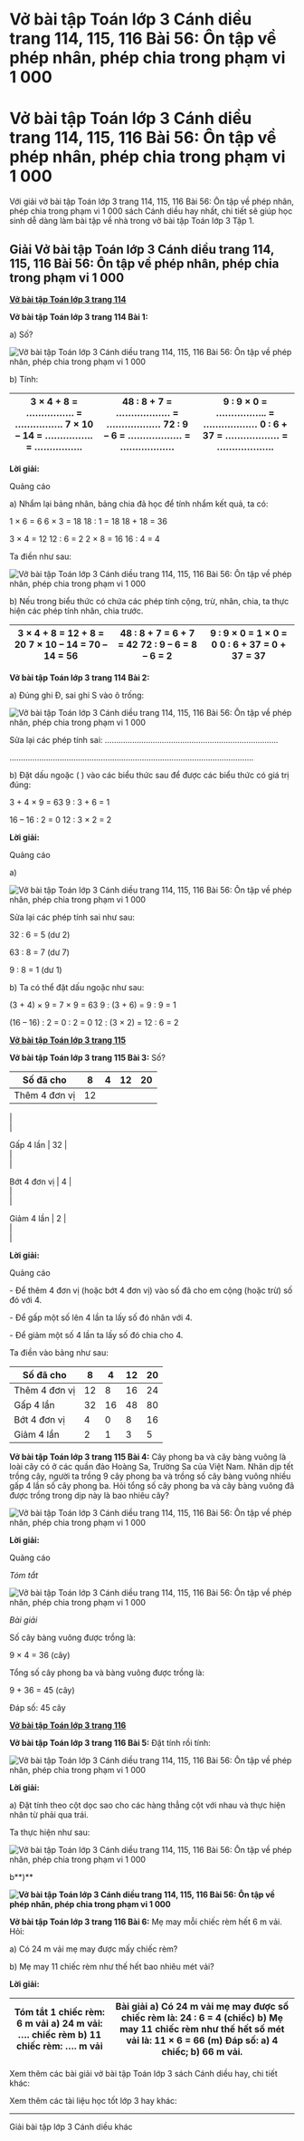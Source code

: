 # Vở bài tập Toán lớp 3 Cánh diều trang 114, 115, 116 Bài 56: Ôn tập về phép nhân, phép chia trong phạm vi 1 000

# Vở bài tập Toán lớp 3 Cánh diều trang 114, 115, 116 Bài 56: Ôn tập về phép nhân, phép chia trong phạm vi 1 000

Với giải vở bài tập Toán lớp 3 trang 114, 115, 116 Bài 56: Ôn tập về phép nhân, phép chia trong phạm vi 1 000 sách Cánh diều hay nhất, chi tiết sẽ giúp học sinh dễ dàng làm bài tập về nhà trong vở bài tập Toán lớp 3 Tập 1.

## Giải Vở bài tập Toán lớp 3 Cánh diều trang 114, 115, 116 Bài 56: Ôn tập về phép nhân, phép chia trong phạm vi 1 000

[**Vở bài tập Toán lớp 3 trang 114**](https://vietjack.com/vbt-toan-3-cd/vbt-toan-lop-3-trang-114-tap-1.jsp)

**Vở bài tập Toán lớp 3 trang 114 Bài 1:**

a) Số?

![Vở bài tập Toán lớp 3 Cánh diều trang 114, 115, 116 Bài 56: Ôn tập về phép nhân, phép chia trong phạm vi 1 000](https://vietjack.com/vbt-toan-3-cd/images/on-tap-ve-phep-nhan-phep-chia-trong-pham-vi-1000-143987.PNG)

b) Tính:

3 × 4 + 8 = ……………. = ……………. 7 × 10 – 14 = ……………. = ……………. |  48 : 8 + 7 = ……………… = ……………… 72 : 9 – 6 = ……………… = ……………… |  9 : 9 × 0 = …………….. = ……………… 0 : 6 + 37 = ……………… = ……………….  
---|---|---  
  
**Lời giải:**

Quảng cáo

a) Nhẩm lại bảng nhân, bảng chia đã học để tính nhẩm kết quả, ta có:

1 × 6 = 6 6 × 3 = 18 18 : 1 = 18 18 + 18 = 36

3 × 4 = 12 12 : 6 = 2 2 × 8 = 16 16 : 4 = 4

Ta điền như sau:

![Vở bài tập Toán lớp 3 Cánh diều trang 114, 115, 116 Bài 56: Ôn tập về phép nhân, phép chia trong phạm vi 1 000](https://vietjack.com/vbt-toan-3-cd/images/on-tap-ve-phep-nhan-phep-chia-trong-pham-vi-1000-143990.PNG)

b) Nếu trong biểu thức có chứa các phép tính cộng, trừ, nhân, chia, ta thực hiện các phép tính nhân, chia trước.

3 × 4 + 8 = 12 + 8 = 20 7 × 10 – 14 = 70 – 14  = 56 |  48 : 8 + 7 = 6 + 7 = 42 72 : 9 – 6 = 8 – 6  = 2 |  9 : 9 × 0 = 1 × 0  = 0 0 : 6 + 37 = 0 + 37 = 37  
---|---|---  
  
**Vở bài tập Toán lớp 3 trang 114 Bài 2:**

a) Đúng ghi Đ, sai ghi S vào ô trống:

![Vở bài tập Toán lớp 3 Cánh diều trang 114, 115, 116 Bài 56: Ôn tập về phép nhân, phép chia trong phạm vi 1 000](https://vietjack.com/vbt-toan-3-cd/images/on-tap-ve-phep-nhan-phep-chia-trong-pham-vi-1000-143988.PNG)

Sửa lại các phép tính sai: ………………………………………………………………….

……………………………………………………………………………………………..

b) Đặt dấu ngoặc ( ) vào các biểu thức sau để được các biểu thức có giá trị đúng:

3 + 4 × 9 = 63 9 : 3 + 6 = 1

16 – 16 : 2 = 0 12 : 3 × 2 = 2

**Lời giải:**

Quảng cáo

a)

![Vở bài tập Toán lớp 3 Cánh diều trang 114, 115, 116 Bài 56: Ôn tập về phép nhân, phép chia trong phạm vi 1 000](https://vietjack.com/vbt-toan-3-cd/images/on-tap-ve-phep-nhan-phep-chia-trong-pham-vi-1000-143986.PNG)

Sửa lại các phép tính sai như sau:

32 : 6 = 5 (dư 2) 

63 : 8 = 7 (dư 7)

9 : 8 = 1 (dư 1) 

b) Ta có thể đặt dấu ngoặc như sau: 

(3 + 4) × 9 = 7 × 9 = 63 9 : (3 + 6) = 9 : 9 = 1

(16 – 16) : 2 = 0 : 2 = 0 12 : (3 × 2) = 12 : 6 = 2

[**Vở bài tập Toán lớp 3 trang 115**](https://vietjack.com/vbt-toan-3-cd/vbt-toan-lop-3-trang-115-tap-1.jsp)

**Vở bài tập Toán lớp 3 trang 115 Bài 3:** Số?

Số đã cho | 8 | 4 | 12 | 20  
---|---|---|---|---  
Thêm 4 đơn vị | 12 |   
|   
|   
  
Gấp 4 lần | 32 |   
|   
|   
  
Bớt 4 đơn vị | 4 |   
|   
|   
  
Giảm 4 lần | 2 |   
|   
|   
  
  
**Lời giải:**

Quảng cáo

\- Để thêm 4 đơn vị (hoặc bớt 4 đơn vị) vào số đã cho em cộng (hoặc trừ) số đó với 4. 

\- Để gấp một số lên 4 lần ta lấy số đó nhân với 4. 

\- Để giảm một số 4 lần ta lấy số đó chia cho 4. 

Ta điền vào bảng như sau: 

Số đã cho | 8 | 4 | 12 | 20  
---|---|---|---|---  
Thêm 4 đơn vị | 12 | 8 | 16 | 24  
Gấp 4 lần | 32 | 16 | 48 | 80  
Bớt 4 đơn vị | 4 | 0 | 8 | 16  
Giảm 4 lần | 2 | 1 | 3 | 5  
  
**Vở bài tập Toán lớp 3 trang 115 Bài 4:** Cây phong ba và cây bàng vuông là loài cây có ở các quần đảo Hoàng Sa, Trường Sa của Việt Nam. Nhân dịp tết trồng cây, người ta trồng 9 cây phong ba và trồng số cây bàng vuông nhiều gấp 4 lần số cây phong ba. Hỏi tổng số cây phong ba và cây bàng vuông đã được trồng trong dịp này là bao nhiêu cây?

![Vở bài tập Toán lớp 3 Cánh diều trang 114, 115, 116 Bài 56: Ôn tập về phép nhân, phép chia trong phạm vi 1 000](https://vietjack.com/vbt-toan-3-cd/images/on-tap-ve-phep-nhan-phep-chia-trong-pham-vi-1000-143992.PNG)

**Lời giải:**

Quảng cáo

_Tóm tắt_

![Vở bài tập Toán lớp 3 Cánh diều trang 114, 115, 116 Bài 56: Ôn tập về phép nhân, phép chia trong phạm vi 1 000](https://vietjack.com/vbt-toan-3-cd/images/on-tap-ve-phep-nhan-phep-chia-trong-pham-vi-1000-143989.PNG)

_Bài giải_

Số cây bàng vuông được trồng là:

9 × 4 = 36 (cây)

Tổng số cây phong ba và bàng vuông được trồng là:

9 + 36 = 45 (cây)

Đáp số: 45 cây

[**Vở bài tập Toán lớp 3 trang 116**](https://vietjack.com/vbt-toan-3-cd/vbt-toan-lop-3-trang-116-tap-1.jsp)

**Vở bài tập Toán lớp 3 trang 116 Bài 5:** Đặt tính rồi tính:

![Vở bài tập Toán lớp 3 Cánh diều trang 114, 115, 116 Bài 56: Ôn tập về phép nhân, phép chia trong phạm vi 1 000](https://vietjack.com/vbt-toan-3-cd/images/on-tap-ve-phep-nhan-phep-chia-trong-pham-vi-1000-1.PNG)

**Lời giải:**

a) Đặt tính theo cột dọc sao cho các hàng thẳng cột với nhau và thực hiện nhân từ phải qua trái. 

Ta thực hiện như sau:

![Vở bài tập Toán lớp 3 Cánh diều trang 114, 115, 116 Bài 56: Ôn tập về phép nhân, phép chia trong phạm vi 1 000](https://vietjack.com/vbt-toan-3-cd/images/on-tap-ve-phep-nhan-phep-chia-trong-pham-vi-1000-143991.PNG)

b**)**

**![Vở bài tập Toán lớp 3 Cánh diều trang 114, 115, 116 Bài 56: Ôn tập về phép nhân, phép chia trong phạm vi 1 000](https://vietjack.com/vbt-toan-3-cd/images/on-tap-ve-phep-nhan-phep-chia-trong-pham-vi-1000-143993.PNG)**

**Vở bài tập Toán lớp 3 trang 116 Bài 6:** Mẹ may mỗi chiếc rèm hết 6 m vải. Hỏi: 

a) Có 24 m vải mẹ may được mấy chiếc rèm?

b) Mẹ may 11 chiếc rèm như thế hết bao nhiêu mét vải?

**Lời giải:**

Tóm tắt 1 chiếc rèm: 6 m vải a) 24 m vải: …. chiếc rèm b) 11 chiếc rèm: …. m vải |  Bài giải a) Có 24 m vải mẹ may được số chiếc rèm là: 24 : 6 = 4 (chiếc) b) Mẹ may 11 chiếc rèm như thế hết số mét vải là: 11 × 6 = 66 (m) Đáp số: a) 4 chiếc; b) 66 m vải.  
---|---  
  
Xem thêm các bài giải vở bài tập Toán lớp 3 sách Cánh diều hay, chi tiết khác:

Xem thêm các tài liệu học tốt lớp 3 hay khác:

* * *

Giải bài tập lớp 3 Cánh diều khác
